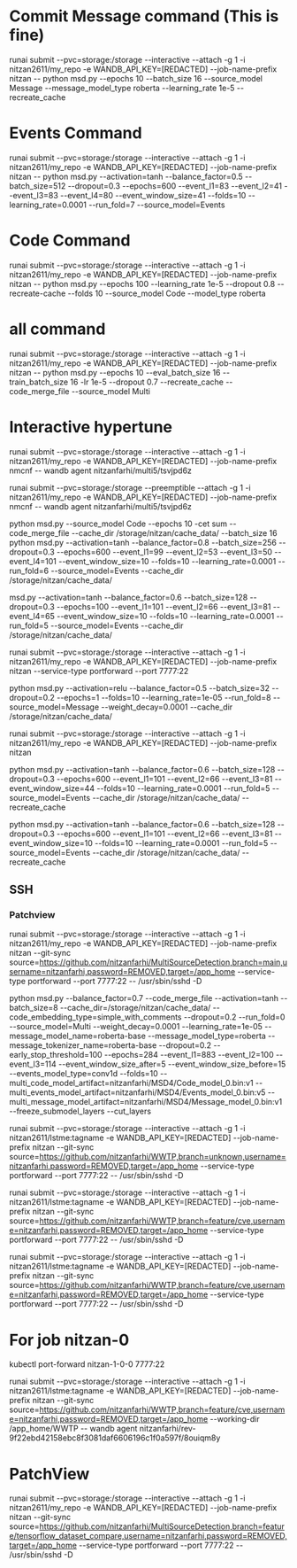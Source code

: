 # Commit Message command (This is fine) 

runai submit --pvc=storage:/storage --interactive --attach -g 1 -i nitzan2611/my_repo -e WANDB_API_KEY=[REDACTED] --job-name-prefix nitzan -- python msd.py --epochs 10 --batch_size 16 --source_model Message --message_model_type roberta --learning_rate 1e-5 --recreate_cache

# Events Command 

runai submit --pvc=storage:/storage --interactive --attach -g 1 -i nitzan2611/my_repo -e WANDB_API_KEY=[REDACTED] --job-name-prefix nitzan -- python msd.py --activation=tanh --balance_factor=0.5 --batch_size=512 --dropout=0.3 --epochs=600 --event_l1=83 --event_l2=41 --event_l3=83 --event_l4=80 --event_window_size=41 --folds=10 --learning_rate=0.0001 --run_fold=7 --source_model=Events


# Code Command 

runai submit --pvc=storage:/storage --interactive --attach -g 1 -i nitzan2611/my_repo -e WANDB_API_KEY=[REDACTED] --job-name-prefix nitzan -- python msd.py --epochs 100 --learning_rate 1e-5 --dropout 0.8  --recreate-cache --folds 10  --source_model Code  --model_type roberta


# all command 
runai submit --pvc=storage:/storage --interactive --attach -g 1 -i nitzan2611/my_repo -e WANDB_API_KEY=[REDACTED] --job-name-prefix nitzan -- python msd.py --epochs 10 --eval_batch_size 16 --train_batch_size 16 -lr 1e-5 --dropout 0.7  --recreate_cache --code_merge_file --source_model Multi


# Interactive hypertune
runai submit --pvc=storage:/storage --interactive --attach -g 1 -i nitzan2611/my_repo -e WANDB_API_KEY=[REDACTED] --job-name-prefix nmcnf -- wandb agent nitzanfarhi/multi5/tsvjpd6z


runai submit --pvc=storage:/storage --preemptible --attach -g 1 -i nitzan2611/my_repo -e WANDB_API_KEY=[REDACTED] --job-name-prefix nmcnf -- wandb agent nitzanfarhi/multi5/tsvjpd6z


python msd.py --source_model Code --epochs 10 -cet sum --code_merge_file --cache_dir /storage/nitzan/cache_data/ --batch_size 16
python msd.py --activation=tanh --balance_factor=0.8 --batch_size=256 --dropout=0.3 --epochs=600 --event_l1=99 --event_l2=53 --event_l3=50 --event_l4=101 --event_window_size=10 --folds=10 --learning_rate=0.0001 --run_fold=6 --source_model=Events --cache_dir /storage/nitzan/cache_data/


msd.py --activation=tanh --balance_factor=0.6 --batch_size=128 --dropout=0.3 --epochs=100 --event_l1=101 --event_l2=66 --event_l3=81 --event_l4=65 --event_window_size=10 --folds=10 --learning_rate=0.0001 --run_fold=5 --source_model=Events --cache_dir /storage/nitzan/cache_data/


runai submit --pvc=storage:/storage --interactive --attach -g 1 -i nitzan2611/my_repo -e WANDB_API_KEY=[REDACTED] --job-name-prefix nitzan --service-type portforward --port 7777:22


 python msd.py --activation=relu --balance_factor=0.5 --batch_size=32 --dropout=0.2 --epochs=1 --folds=10 --learning_rate=1e-05 --run_fold=8 --source_model=Message --weight_decay=0.0001 --cache_dir /storage/nitzan/cache_data/


runai submit --pvc=storage:/storage --interactive --attach -g 1 -i nitzan2611/my_repo -e WANDB_API_KEY=[REDACTED] --job-name-prefix nitzan

 python msd.py --activation=tanh --balance_factor=0.6 --batch_size=128 --dropout=0.3 --epochs=600 --event_l1=101 --event_l2=66 --event_l3=81 --event_window_size=44 --folds=10 --learning_rate=0.0001 --run_fold=5 --source_model=Events --cache_dir /storage/nitzan/cache_data/ --recreate_cache



 python msd.py --activation=tanh --balance_factor=0.6 --batch_size=128 --dropout=0.3 --epochs=600 --event_l1=101 --event_l2=66 --event_l3=81 --event_window_size=10 --folds=10 --learning_rate=0.0001 --run_fold=5 --source_model=Events --cache_dir /storage/nitzan/cache_data/ --recreate_cache



## SSH
### Patchview
runai submit --pvc=storage:/storage --interactive --attach -g 1 -i nitzan2611/my_repo -e WANDB_API_KEY=[REDACTED] --job-name-prefix nitzan --git-sync source=https://github.com/nitzanfarhi/MultiSourceDetection,branch=main,username=nitzanfarhi,password=REMOVED,target=/app_home --service-type portforward --port 7777:22 -- /usr/sbin/sshd -D


python msd.py --balance_factor=0.7 --code_merge_file --activation=tanh --batch_size=8 --cache_dir=/storage/nitzan/cache_data/ --code_embedding_type=simple_with_comments --dropout=0.2 --run_fold=0 --source_model=Multi --weight_decay=0.0001 --learning_rate=1e-05 --message_model_name=roberta-base --message_model_type=roberta --message_tokenizer_name=roberta-base --dropout=0.2 --early_stop_threshold=100 --epochs=284 --event_l1=883 --event_l2=100 --event_l3=114 --event_window_size_after=5 --event_window_size_before=15 --events_model_type=conv1d --folds=10 --multi_code_model_artifact=nitzanfarhi/MSD4/Code_model_0.bin:v1 --multi_events_model_artifact=nitzanfarhi/MSD4/Events_model_0.bin:v5 --multi_message_model_artifact=nitzanfarhi/MSD4/Message_model_0.bin:v1 --freeze_submodel_layers --cut_layers




runai submit --pvc=storage:/storage --interactive --attach -g 1 -i nitzan2611/lstme:tagname -e WANDB_API_KEY=[REDACTED] --job-name-prefix nitzan --git-sync source=https://github.com/nitzanfarhi/WWTP,branch=unknown,username=nitzanfarhi,password=REMOVED,target=/app_home --service-type portforward --port 7777:22 -- /usr/sbin/sshd -D





runai submit --pvc=storage:/storage --interactive --attach -g 1 -i nitzan2611/lstme:tagname -e WANDB_API_KEY=[REDACTED] --job-name-prefix nitzan --git-sync source=https://github.com/nitzanfarhi/WWTP,branch=feature/cve,username=nitzanfarhi,password=REMOVED,target=/app_home --service-type portforward --port 7777:22 -- /usr/sbin/sshd -D



 runai submit --pvc=storage:/storage --interactive --attach -g 1 -i nitzan2611/lstme:tagname -e WANDB_API_KEY=[REDACTED] --job-name-prefix nitzan --git-sync source=https://github.com/nitzanfarhi/WWTP,branch=feature/cve,username=nitzanfarhi,password=REMOVED,target=/app_home --service-type portforward --port 7777:22 -- /usr/sbin/sshd -D


# For job nitzan-0
 kubectl port-forward nitzan-1-0-0 7777:22




runai submit --pvc=storage:/storage --interactive --attach -g 1 -i nitzan2611/lstme:tagname -e WANDB_API_KEY=[REDACTED] --job-name-prefix nitzan --git-sync source=https://github.com/nitzanfarhi/WWTP,branch=feature/cve,username=nitzanfarhi,password=REMOVED,target=/app_home --working-dir /app_home/WWTP --  wandb agent nitzanfarhi/rev-9f22ebd42158ebc8f3081daf6606196c1f0a597f/8ouiqm8y


# PatchView
runai submit --pvc=storage:/storage --interactive --attach -g 1 -i nitzan2611/my_repo -e WANDB_API_KEY=[REDACTED] --job-name-prefix nitzan --git-sync source=https://github.com/nitzanfarhi/MultiSourceDetection,branch=feature/tensorflow_dataset_compare,username=nitzanfarhi,password=REMOVED,target=/app_home --service-type portforward --port 7777:22 -- /usr/sbin/sshd -D

